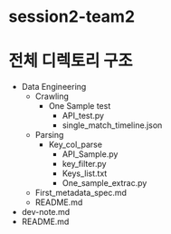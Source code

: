 # session2-team2

# 전체 디렉토리 구조
- Data Engineering
    - Crawling
        - One Sample test
            - API_test.py
            - single_match_timeline.json
    - Parsing
        - Key_col_parse
            - API_Sample.py
            - key_filter.py
            - Keys_list.txt
            - One_sample_extrac.py
    - First_metadata_spec.md
    - README.md
- dev-note.md
- README.md
